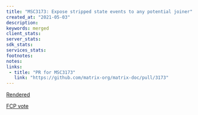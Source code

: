 ```yaml
---
title: "MSC3173: Expose stripped state events to any potential joiner"
created_at: "2021-05-03"
description:
keywords: merged
client_stats:
server_stats:
sdk_stats:
services_stats:
footnotes:
notes:
links:
 - title: "PR for MSC3173"
   link: "https://github.com/matrix-org/matrix-doc/pull/3173"
---
```

[Rendered](https://github.com/matrix-org/matrix-doc/blob/clokep/stripped-state/proposals/3173-expose-stripped-state-events.md)

[FCP vote](https://github.com/matrix-org/matrix-doc/pull/3173#issuecomment-853103499)
